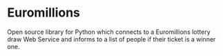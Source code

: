 Euromillions
============

Open source library for Python which connects to a Euromillions lottery draw Web Service and informs to a list of people if their ticket is a winner one.
